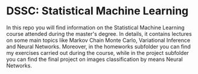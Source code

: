 # DSSC: Statistical Machine Learning
In this repo you will find information on the Statistical Machine Learning course attended during the master's degree. In details, it contains lectures on some main topics like Markov Chain Monte Carlo, Variational Inference and Neural Networks. 
Moreover, in the homeworks subfolder you can find my exercises carried out during the course, while in the project subfolder you can find the final project on images classification by means Neural Networks.
